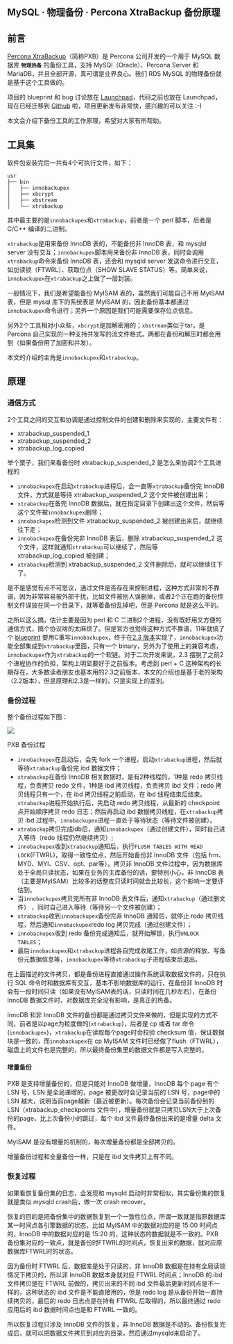 ## MySQL · 物理备份 · Percona XtraBackup 备份原理


    
## 前言


[Percona XtraBackup][1]（简称PXB）是 Percona 公司开发的一个用于 MySQL 数据库 **`物理热备`** 的备份工具，支持 MySQl（Oracle）、Percona Server 和 MariaDB，并且全部开源，真可谓是业界良心。我们 RDS MySQL 的物理备份就是基于这个工具做的。  


项目的 blueprint 和 bug 讨论放在 [Launchpad][2]，代码之前也放在 Launchpad，现在已经迁移到 [Github][3] 啦，项目更新发布非常快，感兴趣的可以关注 :-)  


本文会介绍下备份工具的工作原理，希望对大家有所帮助。  

## 工具集


软件包安装完后一共有4个可执行文件，如下：  

```LANG
usr
├── bin
│   ├── innobackupex
│   ├── xbcrypt
│   ├── xbstream
│   └── xtrabackup

```


其中最主要的是`innobackupex`和`xtrabackup`，前者是一个 perl 脚本，后者是 C/C++ 编译的二进制。  

`xtrabackup`是用来备份 InnoDB 表的，不能备份非 InnoDB 表，和 mysqld server 没有交互；`innobackupex`脚本用来备份非 InnoDB 表，同时会调用`xtrabackup`命令来备份 InnoDB 表，还会和 mysqld server 发送命令进行交互，如加读锁（FTWRL）、获取位点（SHOW SLAVE STATUS）等。简单来说，`innobackupex`在`xtrabackup`之上做了一层封装。  


一般情况下，我们是希望能备份 MyISAM 表的，虽然我们可能自己不用 MyISAM 表，但是 mysql 库下的系统表是 MyISAM 的，因此备份基本都通过`innobackupex`命令进行；另外一个原因是我们可能需要保存位点信息。  


另外2个工具相对小众些，`xbcrypt`是加解密用的；`xbstream`类似于tar，是 Percona 自己实现的一种支持并发写的流文件格式。两都在备份和解压时都会用到（如果备份用了加密和并发）。  


本文的介绍的主角是`innobackupex`和`xtrabackup`。  

## 原理

### 通信方式


2个工具之间的交互和协调是通过控制文件的创建和删除来实现的，主要文件有：  


* xtrabackup_suspended_1
* xtrabackup_suspended_2
* xtrabackup_log_copied



举个栗子，我们来看备份时 xtrabackup_suspended_2 是怎么来协调2个工具进程的  


* `innobackupex`在启动`xtrabackup`进程后，会一直等`xtrabackup`备份完 InnoDB 文件，方式就是等待 xtrabackup_suspended_2 这个文件被创建出来；
* `xtrabackup`在备完 InnoDB 数据后，就在指定目录下创建出这个文件，然后等这个文件被`innobackupex`删除；
* `innobackupex`检测到文件 xtrabackup_suspended_2 被创建出来后，就继续往下走；
* `innobackupex`在备份完非 InnoDB 表后，删除 xtrabackup_suspended_2 这个文件，这样就通知`xtrabackup`可以继续了，然后等 xtrabackup_log_copied 被创建；
* `xtrabackup`检测到 xtrabackup_suspended_2 文件删除后，就可以继续往下了。



是不是感觉有点不可思议，通过文件是否存在来控制进程，这种方式非常的不靠谱，因为非常容易被外部干扰，比如文件被别人误删掉，或者2个正在跑的备份控制文件误放在同一个目录下，就等着备份乱掉吧，但是 Percona 就是这么干的。  


之所以这么搞，估计主要是因为 perl 和 C 二进制2个进程，没有既好用又方便的通信方式，搞个协议啥的太麻烦了。但是官方也觉得这种方式不靠谱，11年就搞了个 [blueprint][4] 要用C重写`innobackupex`，终于在[2.3 版本][5]实现了，`innobackupex`功能全部集成到`xtrabackup`里面，只有一个 binary，另外为了使用上的兼容考虑，`innobackupex`作为`xtrabackup`的一个软链。对于二次开发来说，2.3 摆脱了之前2个进程协作的负担，架构上明显要好于之前版本。考虑到 perl + C 这种架构的长期存在，大多数读者朋友也基本用的2.3之前版本，本文的介绍也是基于老的架构（2.2版本），但是原理和2.3是一样的，只是实现上的差别。  

### 备份过程


整个备份过程如下图：  


<!-- _includes/image.html -->

    

    
        
![][0]

    

    

    
PXB 备份过程  


* `innobackupex`在启动后，会先 fork 一个进程，启动`xtrabackup`进程，然后就等待`xtrabackup`备份完 ibd 数据文件；
* `xtrabackup`在备份 InnoDB 相关数据时，是有2种线程的，1种是 redo 拷贝线程，负责拷贝 redo 文件，1种是 ibd 拷贝线程，负责拷贝 ibd 文件；redo 拷贝线程只有一个，在 ibd 拷贝线程之前启动，在 ibd 线程结束后结束。`xtrabackup`进程开始执行后，先启动 redo 拷贝线程，从最新的 checkpoint 点开始顺序拷贝 redo 日志；然后再启动 ibd 数据拷贝线程，在`xtrabackup`拷贝 ibd 过程中，`innobackupex`进程一直处于等待状态（等待文件被创建）。
* `xtrabackup`拷贝完成idb后，通知`innobackupex`（通过创建文件），同时自己进入等待（redo 线程仍然继续拷贝）;
* `innobackupex`收到`xtrabackup`通知后，执行`FLUSH TABLES WITH READ LOCK`(FTWRL)，取得一致性位点，然后开始备份非 InnoDB 文件（包括 frm、MYD、MYI、CSV、opt、par等）。拷贝非 InnoDB 文件过程中，因为数据库处于全局只读状态，如果在业务的主库备份的话，要特别小心，非 InnoDB 表（主要是MyISAM）比较多的话整库只读时间就会比较长，这个影响一定要评估到。
* 当`innobackupex`拷贝完所有非 InnoDB 表文件后，通知`xtrabackup`（通过删文件） ，同时自己进入等待（等待另一个文件被创建）；
* `xtrabackup`收到`innobackupex`备份完非 InnoDB 通知后，就停止 redo 拷贝线程，然后通知`innobackupex`redo log 拷贝完成（通过创建文件）；
* `innobackupex`收到 redo 备份完成通知后，就开始解锁，执行`UNLOCK TABLES`；
* 最后`innobackupex`和`xtrabackup`进程各自完成收尾工作，如资源的释放、写备份元数据信息等，`innobackupex`等待`xtrabackup`子进程结束后退出。



在上面描述的文件拷贝，都是备份进程直接通过操作系统读取数据文件的，只在执行 SQL 命令时和数据库有交互，基本不影响数据库的运行，在备份非 InnoDB 时会有一段时间只读（如果没有MyISAM表的话，只读时间在几秒左右），在备份 InnoDB 数据文件时，对数据库完全没有影响，是真正的热备。  


InnoDB 和非 InnoDB 文件的备份都是通过拷贝文件来做的，但是实现的方式不同，前者是以page为粒度做的(`xtrabackup`)，后者是 cp 或者 tar 命令(`innobackupex`)，`xtrabackup`在读取每个page时会校验 checksum 值，保证数据块是一致的，而`innobackupex`在 cp MyISAM 文件时已经做了flush（FTWRL），磁盘上的文件也是完整的，所以最终备份集里的数据文件都是写入完整的。  

#### 增量备份


PXB 是支持增量备份的，但是只能对 InnoDB 做增量，InnoDB 每个 page 有个 LSN 号，LSN 是全局递增的，page 被更改时会记录当前的 LSN 号，page中的 LSN 越大，说明当前page越新（最近被更新）。每次备份会记录当前备份到的LSN（xtrabackup_checkpoints 文件中），增量备份就是只拷贝LSN大于上次备份的page，比上次备份小的跳过，每个 ibd 文件最终备份出来的是增量 delta 文件。  


MyISAM 是没有增量的机制的，每次增量备份都是全部拷贝的。  


增量备份过程和全量备份一样，只是在 ibd 文件拷贝上有不同。  

### 恢复过程


如果看恢复备份集的日志，会发现和 mysqld 启动时非常相似，其实备份集的恢复就是类似 mysqld crash后，做一次 crash recover。  


恢复的目的是把备份集中的数据恢复到一个一致性位点，所谓一致就是指原数据库某一时间点各引擎数据的状态，比如 MyISAM 中的数据对应的是 15:00 时间点的，InnoDB 中的数据对应的是 15:20 的，这种状态的数据就是不一致的。PXB 备份集对应的一致点，就是备份时FTWRL的时间点，恢复出来的数据，就对应原数据库FTWRL时的状态。  


因为备份时 FTWRL 后，数据库是处于只读的，非 InnoDB 数据是在持有全局读锁情况下拷贝的，所以非 InnoDB 数据本身就对应 FTWRL 时间点；InnoDB 的 ibd 文件拷贝是在 FTWRL 前做的，拷贝出来的不同 ibd 文件最后更新时间点是不一样的，这种状态的 ibd 文件是不能直接用的，但是 redo log 是从备份开始一直持续拷贝的，最后的 redo 日志点是在持有 FTWRL 后取得的，所以最终通过 redo 应用后的 ibd 数据时间点也是和 FTWRL 一致的。  


所以恢复过程只涉及 InnoDB 文件的恢复，非 InnoDB 数据是不动的。备份恢复完成后，就可以把数据文件拷贝到对应的目录，然后通过mysqld来启动了。  


[1]: https://www.percona.com/software/mysql-database/percona-xtrabackup
[2]: https://launchpad.net/percona-xtrabackup
[3]: https://github.com/percona/percona-xtrabackup
[4]: https://blueprints.launchpad.net/percona-xtrabackup/+spec/rewrite-innobackupex-in-c
[5]: https://www.percona.com/blog/2015/05/20/percona-xtrabackup-2-3-1-beta1-is-now-available/
[0]: http://mysql.taobao.org/monthly/pic/2016-03-07/PXB-backup-procedure.png